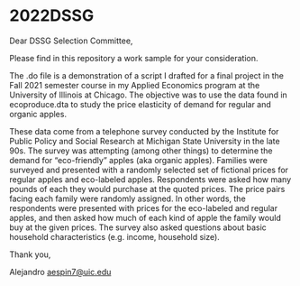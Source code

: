 # 2022DSSG

Dear DSSG Selection Committee,

Please find in this repository a work sample for your consideration.

The .do file is a demonstration of a script I drafted for a final project in the Fall 2021 semester course in my Applied Economics program at the University of Illinois at Chicago.  The objective was to use the data found in ecoproduce.dta to study the price elasticity of demand for regular and organic apples.  

These data come from a telephone survey conducted by the Institute for Public Policy and Social Research at Michigan State University in the late 90s.
The survey was attempting (among other things) to determine the demand for “eco-friendly” apples (aka organic apples).  Families were surveyed and presented with a randomly selected set of fictional prices for regular apples and eco-labeled apples. Respondents were asked how many pounds of each they would purchase at the quoted prices.  The price pairs facing each family were randomly assigned.  In other words, the respondents were presented with prices for the eco-labeled and regular apples, and then asked how much of each kind of apple the family would buy at the given prices.  The survey also asked questions about basic household characteristics (e.g. income, household size).

Thank you,

Alejandro 
aespin7@uic.edu

